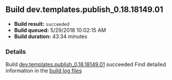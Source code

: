 ## Build dev.templates.publish_0.18.18149.01
- **Build result:** `succeeded`
- **Build queued:** 5/29/2018 10:02:15 AM
- **Build duration:** 43.34 minutes
### Details
Build [dev.templates.publish_0.18.18149.01](https://winappstudio.visualstudio.com/web/build.aspx?pcguid=a4ef43be-68ce-4195-a619-079b4d9834c2&builduri=vstfs%3a%2f%2f%2fBuild%2fBuild%2f25765) succeeded
Find detailed information in the [build log files](https://uwpctdiags.blob.core.windows.net/buildlogs/dev.templates.publish_0.18.18149.01_logs.zip)
